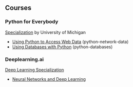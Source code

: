 ## Courses
### Python for Everybody ### 

<a href="https://www.coursera.org/specializations/python">Specialization</a> by University of Michigan
* <a href="https://www.coursera.com/learn/python-network-data" target="_blank">Using Python to Access Web Data</a> (python-network-data)
* <a href="https://www.coursera.com/learn/python-databases" target="_blank">Using Databases with Python</a> (python-databases)

### Deeplearning.ai ### 
<a href="https://www.coursera.org/specializations/deep-learning">Deep Learning Specialization</a>
* <a href="https://www.coursera.org/learn/neural-networks-deep-learning" target="_blank">Neural Networks and Deep Learning</a> 
